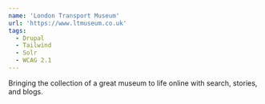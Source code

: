 ```yaml
---
name: 'London Transport Museum'
url: 'https://www.ltmuseum.co.uk'
tags:
  - Drupal
  - Tailwind
  - Solr
  - WCAG 2.1
---
```


Bringing the collection of a great museum to life online with search, stories, and blogs.
